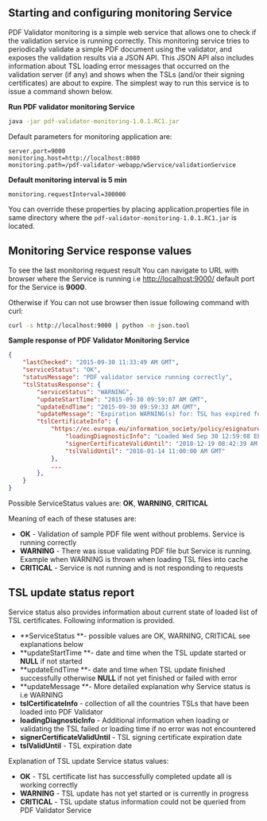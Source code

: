 Starting and configuring monitoring Service
-------------------------------------------

PDF Validator monitoring is a simple web service that allows one to
check if the validation service is running correctly. This monitoring
service tries to periodically validate a simple PDF document using the
validator, and exposes the validation results via a JSON API. This JSON
API also includes information about TSL loading error messages that
occurred on the validation server (if any) and shows when the TSLs
(and/or their signing certificates) are about to expire. The simplest
way to run this service is to issue a command shown below.

**Run PDF validator monitoring Service**

```bash
java -jar pdf-validator-monitoring-1.0.1.RC1.jar
```

Default parameters for monitoring application are:

```
server.port=9000
monitoring.host=http://localhost:8080
monitoring.path=/pdf-validator-webapp/wService/validationService
```

**Default monitoring interval is 5 min**
```
monitoring.requestInterval=300000
```

You can override these properties by placing application.properties file
in same directory where the `pdf-validator-monitoring-1.0.1.RC1.jar` is
located.

Monitoring Service response values
----------------------------------

To see the last monitoring request result You can navigate to URL with
browser where the Service is running
i.e <http://localhost:9000/> default port for the Service is **9000**.

Otherwise if You can not use browser then issue following command with
curl:

```bash
curl -s http://localhost:9000 | python -m json.tool
```

**Sample response of PDF Validator Monitoring Service**

```json
{
	"lastChecked": "2015-09-30 11:33:49 AM GMT",
	"serviceStatus": "OK",
	"statusMessage": "PDF validator service running correctly",
	"tslStatusResponse": {
		"serviceStatus": "WARNING",
		"updateStartTime": "2015-09-30 09:59:07 AM GMT",
		"updateEndTime": "2015-09-30 09:59:33 AM GMT",
		"updateMessage": "Expiration WARNING(s) for: TSL has expired for http://example.com/tsl.xml at: 2015-07-31 10:00:00 AM EEST.",
		"tslCertificateInfo": {
			"https://ec.europa.eu/information_society/policy/esignature/trusted-list/tl-mp.xml": {
				"loadingDiagnosticInfo": "Loaded Wed Sep 30 12:59:08 EEST 2015",
				"signerCertificateValidUntil": "2018-12-19 08:42:39 AM GMT",
				"tslValidUntil": "2016-01-14 11:00:00 AM GMT"
			},
			...
		},
	}
}
```

Possible ServiceStatus values are: **OK**, **WARNING**, **CRITICAL**

Meaning of each of these statuses are:

- **OK** - Validation of sample PDF file went without problems.
  Service is running correctly
- **WARNING** - There was issue validating PDF file but Service
  is running. Example when WARNING is thrown when loading TSL files
  into cache
- **CRITICAL** - Service is not running and is not responding to requests

TSL update status report
------------------------

Service status also provides information about current state of loaded
list of TSL certificates. Following information is provided.

- **ServiceStatus **- possible values are OK, WARNING, CRITICAL see
   explanations below
- **updateStartTime **- date and time when the TSL update started or
  **NULL** if not started
- **updateEndTime **- date and time when TSL update finished
  successfully otherwise **NULL** if not yet finished or failed with error
- **updateMessage **- More detailed explanation why Service status is
  i.e WARNING
- **tslCertificateInfo** - collection of all the countries TSLs that
  have been loaded into PDF Validator
- **loadingDiagnosticInfo** - Additional information when loading or
  validating the TSL failed or loading time if no error was not
  encountered
- **signerCertificateValidUntil** - TSL signing certificate expiration
  date
- **tslValidUntil** - TSL expiration date

Explanation of TSL update Service status values:

- **OK** - TSL certificate list has successfully completed update all
  is working correctly
- **WARNING** - TSL update has not yet started or is currently in
  progress
- **CRITICAL** - TSL update status information could not be queried
  from PDF Validator Service  



